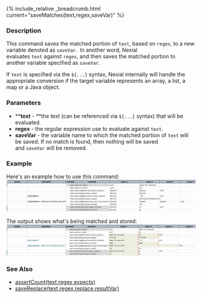{% include_relative _breadcrumb.html current="saveMatches(text,regex,saveVar)" %}


### Description
This command saves the matched portion of `text`, based on `regex`, to a new variable denoted as `saveVar`.  In 
another word, Nexial evaluates `text` against `regex`, and then saves the matched portion to another variable 
specified as `saveVar`.

If `text` is specified via the `${...}` syntax, Nexial internally will handle the appropriate conversion if the 
target variable represents an array, a list, a map or a Java object.


### Parameters
- ****text** - **the text (can be referenced via `${...}` syntax) that will be evaluated.
- **regex** \- the regular expression use to evaluate against `text`.
- **saveVar** \- the variable name to which the matched portion of `text` will be saved. If no match is found, then 
  nothing will be saved and `saveVar` will be removed.


### Example
Here's an example how to use this command:<br/>
![script](image/saveMatches_01.png)

The output shows what's being matched and stored:<br/>
![output](image/saveMatches_02.png)


### See Also
- [assertCount(text,regex,expects)](assertCount(text,regex,expects).html)
- [saveReplace(text,regex,replace,resultVar)](saveReplace(text,regex,replace,resultVar).html)